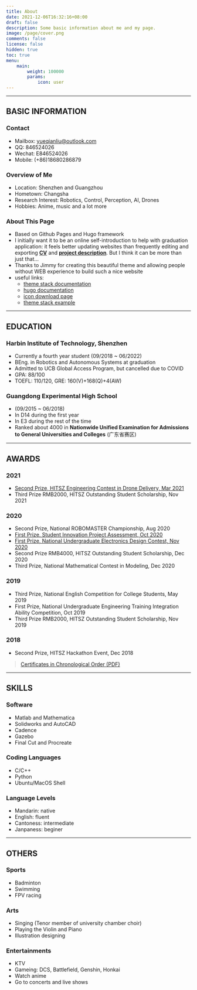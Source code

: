 ```yaml
---
title: About
date: 2021-12-06T16:32:16+08:00
draft: false
description: Some basic information about me and my page.
image: /page/cover.png
comments: false
license: false
hidden: true
toc: true
menu:
    main:
        weight: 100000
        params:
            icon: user
---
```


---
## BASIC INFORMATION

### Contact
* Mailbox: yueqianliu@outlook.com
* QQ: 846524026
* Wechat: E846524026
* Mobile: (+86)18680286879

### Overview of Me
* Location: Shenzhen and Guangzhou
* Hometown: Changsha
* Research Interest: Robotics, Control, Perception, AI, Drones
* Hobbies: Anime, music and a lot more

### About This Page
* Based on Github Pages and Hugo framework
* I initially want it to be an online self-introduction to help with graduation application: it feels better updating websites than frequently editing and exporting [**CV**](https://github.com/ErcBunny/sharedDocs/raw/main/CV-yueqian-en.pdf) and [**project description**](https://github.com/ErcBunny/sharedDocs/raw/main/Project%20Experience.pptx). But I think it can be more than just that...
* Thanks to Jimmy for creating this beautiful theme and allowing people without WEB experience to build such a nice website
* useful links:
    * [theme stack documentation](https://docs.stack.jimmycai.com/zh/configuration/)
    * [hugo documentation](https://gohugo.io/content-management/organization/)
    * [icon download page](https://www.iconfont.cn/)
    * [theme stack example](https://demo.stack.jimmycai.com/)
---
## EDUCATION

### Harbin Institute of Technology, Shenzhen
* Currently a fourth year student (09/2018 ~ 06/2022)
* BEng. in Robotics and Autonomous Systems at graduation
* Admitted to UCB Global Access Program, but cancelled due to COVID
* GPA: 88/100
* TOEFL: 110/120, GRE: 160(V)+168(Q)+4(AW)

### Guangdong Experimental High School
* (09/2015 ~ 06/2018)
* In D14 during the first year
* In E3 during the rest of the time
* Ranked about 4000 in **Nationwide Unified Examination for Admissions to General Universities and Colleges** (广东省赛区)

---
## AWARDS
### 2021
* [Second Prize, HITSZ Engineering Contest in Drone Delivery, Mar 2021](/p/autonomous-delivery-drone)
* Third Prize RMB2000, HITSZ Outstanding Student Scholarship, Nov 2021
### 2020
* Second Prize, National ROBOMASTER Championship, Aug 2020
* [First Prize, Student Innovation Project Assessment, Oct 2020](/p/a-3-rotor-vtol-uav/)
* [First Prize, National Undergraduate Electronics Design Contest, Nov 2020](https://www.bilibili.com/video/BV1Zv4y1o7aJ)
* Second Prize RMB4000, HITSZ Outstanding Student Scholarship, Dec 2020
* Third Prize, National Mathematical Contest in Modeling, Dec 2020
### 2019
* Third Prize, National English Competition for College Students, May 2019
* First Prize, National Undergraduate Engineering Training Integration Ability Competition, Oct 2019
* Third Prize RMB2000, HITSZ Outstanding Student Scholarship, Nov 2019
### 2018
* Second Prize, HITSZ Hackathon Event, Dec 2018

> [Certificates in Chronological Order (PDF)](https://1drv.ms/b/s!AtUoQjeuHMpig74s74hvZU29JQ9rXQ?e=F2Xzlf)

---
## SKILLS
### Software
* Matlab and Mathematica
* Solidworks and AutoCAD
* Cadence
* Gazebo
* Final Cut and Procreate
### Coding Languages
* C/C++
* Python
* Ubuntu/MacOS Shell
### Language Levels
* Mandarin: native
* English: fluent
* Cantoness: intermediate
* Janpaness: beginer

---
## OTHERS
### Sports
* Badminton
* Swimming
* FPV racing
### Arts
* Singing (Tenor member of university chamber choir)
* Playing the Violin and Piano
* Illustration designing
### Entertainments
* KTV
* Gameing: DCS, Battlefield, Genshin, Honkai
* Watch anime
* Go to concerts and live shows
